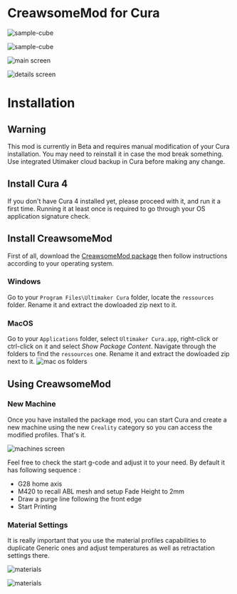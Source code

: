# CreawsomeMod for Cura

![sample-cube](https://github.com/trouch/CreawsomeMod/raw/master/doc/sample-cube.jpg)

![sample-cube](https://github.com/trouch/CreawsomeMod/raw/master/doc/sample-bust.jpg)


![main screen](https://github.com/trouch/CreawsomeMod/raw/master/doc/screen-main.png)

![details screen](https://github.com/trouch/CreawsomeMod/raw/master/doc/screen-details.png)


# Installation

## Warning
This mod is currently in Beta and requires manual modification of your Cura installation. You may need to reinstall it in case the mod break something. Use integrated Utimaker cloud backup in Cura before making any change.

## Install Cura 4
If you don't have Cura 4 installed yet, please proceed with it, and run it a first time. Running it at least once is required to go through your OS application signature check.

## Install CreawsomeMod
First of all, download the [CreawsomeMod package](https://github.com/trouch/CreawsomeMod/releases/download/20190408-0.1.0/CreawsomeMod-0.1.zip) then follow instructions according to your operating system. 

### Windows
Go to your `Program Files\Ultimaker Cura` folder, locate the `ressources` folder. Rename it and extract the dowloaded zip next to it.

### MacOS
Go to your `Applications` folder, select `Ultimaker Cura.app`, right-click or ctrl-click on it and select _Show Package Content_.
Navigate through the folders to find the `ressources` one. Rename it and extract the dowloaded zip next to it.
![mac os folders](https://github.com/trouch/CreawsomeMod/raw/master/doc/macos.png)

## Using CreawsomeMod

### New Machine
Once you have installed the package mod, you can start Cura and create a new machine using the new `Creality` category so you can access the modified profiles. That's it.

![machines screen](https://github.com/trouch/CreawsomeMod/raw/master/doc/screen-add-machine.png)

Feel free to check the start g-code and adjust it to your need. By default it has following sequence :
- G28 home axis
- M420 to recall ABL mesh and setup Fade Height to 2mm
- Draw a purge line following the front edge
- Start Printing

### Material Settings
It is really important that you use the material profiles capabilities to duplicate Generic ones and adjust temperatures as well as retractation settings there.

![materials](https://github.com/trouch/CreawsomeMod/raw/master/doc/screen-materials.png)

![materials](https://github.com/trouch/CreawsomeMod/raw/master/doc/screen-materials-settings.png)